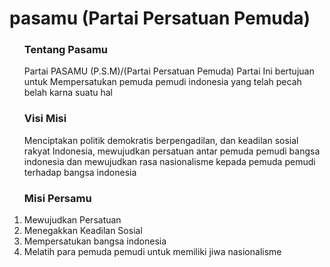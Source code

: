 # pasamu (Partai Persatuan Pemuda)

<ul>
  <h3>Tentang Pasamu</h3>
  <p>
    Partai PASAMU (P.S.M)/(Partai Persatuan Pemuda) Partai Ini bertujuan untuk Mempersatukan pemuda pemudi indonesia yang telah pecah belah karna suatu hal 
  </p>
</ul>

<ul>
  <h3>Visi Misi</h3>
  <p>
    Menciptakan politik demokratis berpengadilan, dan keadilan sosial rakyat Indonesia, mewujudkan persatuan antar pemuda pemudi bangsa indonesia dan mewujudkan rasa nasionalisme kepada pemuda pemudi terhadap bangsa indonesia 
  </p>
</ul>

<ul>
  <h3>Misi Persamu</h3>
  <li type="1">Mewujudkan Persatuan</li>
  <li type="1">Menegakkan Keadilan Sosial</li>
  <li type="1">Mempersatukan bangsa indonesia</li>
  <li type="1">Melatih para pemuda pemudi untuk memiliki jiwa nasionalisme</li>
</ul>
